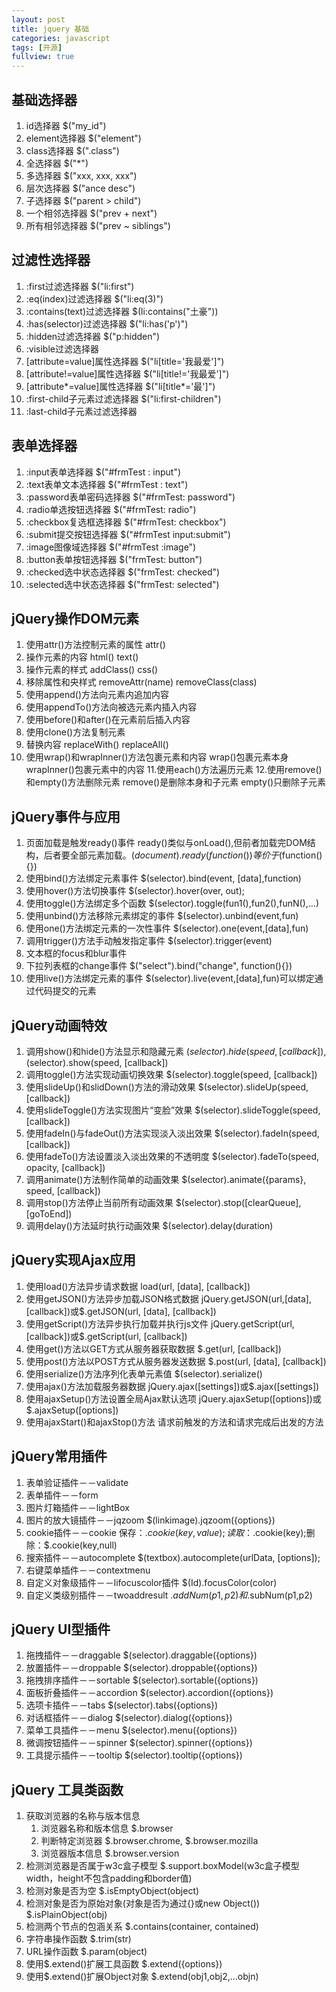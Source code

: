```yaml
---
layout: post
title: jquery 基础
categories: javascript
tags: [开源]
fullview: true
---
```

## 基础选择器
1. id选择器 $("my_id")
2. element选择器 $("element")
3. class选择器 $(".class")
4. 全选择器 $("*")
5. 多选择器 $("xxx, xxx, xxx")
6. 层次选择器 $("ance desc")
7. 子选择器 $("parent > child")
8. 一个相邻选择器 $("prev + next")
9. 所有相邻选择器 $("prev ~ siblings")

## 过滤性选择器
1. :first过滤选择器 $("li:first")
2. :eq(index)过滤选择器 $("li:eq(3)")
3. :contains(text)过滤选择器 $(li:contains("土豪"))
4. :has(selector)过滤选择器 $("li:has('p')")
5. :hidden过滤选择器 $("p:hidden")
6. :visible过滤选择器
7. [attribute=value]属性选择器 $("li[title='我最爱']")
8. [attribute!=value]属性选择器 $("li[title!='我最爱']")
9. [attribute*=value]属性选择器 $("li[title*='最']")
10. :first-child子元素过滤选择器 $("li:first-children")
11. :last-child子元素过滤选择器

## 表单选择器
1. :input表单选择器 $("#frmTest : input")
2. :text表单文本选择器 $("#frmTest : text")
3. :password表单密码选择器 $("#frmTest: password")
4. :radio单选按钮选择器 $("#frmTest: radio")
5. :checkbox复选框选择器 $("#frmTest: checkbox")
6. :submit提交按钮选择器 $("#frmTest input:submit")
7. :image图像域选择器 $("#frmTest :image")
8. :button表单按钮选择器 $("frmTest: button")
9. :checked选中状态选择器 $("frmTest: checked")
10. :selected选中状态选择器 $("frmTest: selected")

## jQuery操作DOM元素
1. 使用attr()方法控制元素的属性 attr()
2. 操作元素的内容 html() 	text()
3. 操作元素的样式 addClass() css()
4. 移除属性和央样式 removeAttr(name) removeClass(class)
5. 使用append()方法向元素内追加内容
6. 使用appendTo()方法向被选元素内插入内容
7. 使用before()和after()在元素前后插入内容
8. 使用clone()方法复制元素
9. 替换内容 replaceWith() replaceAll()
10. 使用wrap()和wrapInner()方法包裹元素和内容 wrap()包裹元素本身 wrapInner()包裹元素中的内容
11.使用each()方法遍历元素
12.使用remove()和empty()方法删除元素 remove()是删除本身和子元素 empty()只删除子元素

## jQuery事件与应用
1. 页面加载是触发ready()事件 ready()类似与onLoad(),但前者加载完DOM结构，后者要全部元素加载。$(document).ready(function(){})等价于$(function(){})
2. 使用bind()方法绑定元素事件 $(selector).bind(event, [data],function)
3. 使用hover()方法切换事件 $(selector).hover(over, out);
4. 使用toggle()方法绑定多个函数 $(selector).toggle(fun1(),fun2(),funN(),...)
5. 使用unbind()方法移除元素绑定的事件 $(selector).unbind(event,fun)
6. 使用one()方法绑定元素的一次性事件 $(selector).one(event,[data],fun)
7. 调用trigger()方法手动触发指定事件 $(selector).trigger(event)
8. 文本框的focus和blur事件
9. 下拉列表框的change事件 $("select").bind("change", function(){})
10. 使用live()方法绑定元素的事件 $(selector).live(event,[data],fun)可以绑定通过代码提交的元素

## jQuery动画特效
1. 调用show()和hide()方法显示和隐藏元素 $(selector).hide(speed, [callback]),$(selector).show(speed, [callback])
2. 调用toggle()方法实现动画切换效果 $(selector).toggle(speed, [callback])
3. 使用slideUp()和slidDown()方法的滑动效果 $(selector).slideUp(speed, [callback])
4. 使用slideToggle()方法实现图片“变脸”效果 $(selector).slideToggle(speed, [callback])
5. 使用fadeIn()与fadeOut()方法实现淡入淡出效果 $(selector).fadeIn(speed, [callback])
6. 使用fadeTo()方法设置淡入淡出效果的不透明度 $(selector).fadeTo(speed, opacity, [callback])
7. 调用animate()方法制作简单的动画效果 $(selector).animate({params}, speed, [callback])
8. 调用stop()方法停止当前所有动画效果 $(selector).stop([clearQueue],[goToEnd])
9. 调用delay()方法延时执行动画效果 $(selector).delay(duration)

## jQuery实现Ajax应用
1. 使用load()方法异步请求数据 load(url, [data], [callback])
2. 使用getJSON()方法异步加载JSON格式数据 jQuery.getJSON(url,[data],[callback])或$.getJSON(url, [data], [callback])
3. 使用getScript()方法异步执行加载并执行js文件 jQuery.getScript(url, [callback])或$.getScript(url, [callback])
4. 使用get()方法以GET方式从服务器获取数据 $.get(url, [callback])
5. 使用post()方法以POST方式从服务器发送数据 $.post(url, [data], [callback])
6. 使用serialize()方法序列化表单元素值 $(selector).serialize()
7. 使用ajax()方法加载服务器数据 jQuery.ajax([settings])或$.ajax([settings])
8. 使用ajaxSetup()方法设置全局Ajax默认选项 jQuery.ajaxSetup([options])或$.ajaxSetup([options])
9. 使用ajaxStart()和ajaxStop()方法 请求前触发的方法和请求完成后出发的方法

## jQuery常用插件
1. 表单验证插件－－validate
2. 表单插件－－form
3. 图片灯箱插件－－lightBox
4. 图片的放大镜插件－－jqzoom $(linkimage).jqzoom({options})
5. cookie插件－－cookie 保存：$.cookie(key, value);读取：$.cookie(key);删除：$.cookie(key,null)
6. 搜索插件－－autocomplete $(textbox).autocomplete(urlData, [options]);
7. 右键菜单插件－－contextmenu
8. 自定义对象级插件－－lifocuscolor插件 $(Id).focusColor(color)
9. 自定义类级别插件－－twoaddresult $.addNum(p1,p2)和$.subNum(p1,p2)

## jQuery UI型插件
1. 拖拽插件－－draggable $(selector).draggable({options})
2. 放置插件－－droppable $(selector).droppable({options})
3. 拖拽排序插件－－sortable $(selector).sortable({options})
4. 面板折叠插件－－accordion $(selector).accordion({options})
5. 选项卡插件－－tabs $(selector).tabs({options})
6. 对话框插件－－dialog $(selector).dialog({options})
7. 菜单工具插件－－menu $(selector).menu({options})
8. 微调按钮插件－－spinner $(selector).spinner({options})
9. 工具提示插件－－tooltip $(selector).tooltip({options})

## jQuery 工具类函数
1. 获取浏览器的名称与版本信息
	1. 浏览器名称和版本信息 $.browser
	2. 判断特定浏览器 $.browser.chrome, $.browser.mozilla
	3. 浏览器版本信息 $.browser.version
2. 检测浏览器是否属于w3c盒子模型 $.support.boxModel(w3c盒子模型width，height不包含padding和border值)
3. 检测对象是否为空 $.isEmptyObject(object)
4. 检测对象是否为原始对象(对象是否为通过{}或new Object()) $.isPlainObject(obj)
5. 检测两个节点的包涵关系 $.contains(container, contained)
6. 字符串操作函数 $.trim(str)
7. URL操作函数 $.param(object)
8. 使用$.extend()扩展工具函数	$.extend({options})
9. 使用$.extend()扩展Object对象 $.extend(obj1,obj2,...objn)	  
